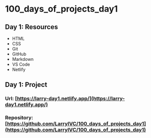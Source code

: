 # 100_days_of_projects_day1

## Day 1: Resources

- HTML
- CSS
- Git
- GitHub
- Markdown
- VS Code
- Netlify

## Day 1: Project

### Url: [https://larry-day1.netlify.app/](https://larry-day1.netlify.app/)

### Repository: [https://github.com/LarryIVC/100_days_of_projects_day1](https://github.com/LarryIVC/100_days_of_projects_day1)